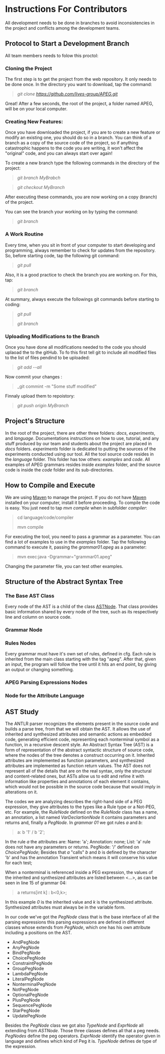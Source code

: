 # Instructions For Contributors

All development needs to be done in branches to avoid inconsistencies in the project and conflicts among the development teams.

## Protocol to Start a Development Branch

All team members needs to folow this proctol: 

### Cloning the Project

The first step is to get the project from the web repository.
It only needs to be done once.
In the directory you want to download, tap the command:
> _git clone https://github.com/lives-group/APEG.git_

Great! After a few seconds, the root of the project, a folder named APEG,
will be on your local computer.

### Creating New Features:
Once you  have downloaded the project, if you are to create a new feature or modify an existing one,
you should do so in a branch.
You can think of a branch as a copy of the source code of the project, so if
anything catastrophic happens to the code you are writing, it won't affect the "original" code, and you can
always start over again! 

To create a new branch type the following commands in the directory of the project:

> _git branch MyBrabch_

> _git checkout MyBranch_

After executing these commands, you are now working on a copy (branch) of the project. 

You can see the branch your working on by typing the command: 
> _git branch_

### A Work Routine

Every time, when you sit in front of your computer to start developing and programming, always remember to check for updates from the repository.
So, before starting code, tap the following git command:

> _git pull_

Also, it is a good practice to check the branch you are working on.
For this, tap:

> _git branch_

At summary, always execute the followings git commands before starting to coding:

> _git pull_
>
> _git branch_

### Uploading Modifications to the Branch
Once you have done all modifications needed to the code you should uplaoad the to the gitHub. To fo this 
first tell git to include all modified files to the list of files pendind to be uploaded:

> _git add --all_

Now commit your changes :

> _git commint -m "Some stuff modified" 

Finnaly upload them to repoistory: 

> _git push origin MyBranch_

## Project's Structure

In the root of the project, there are other three folders: _docs_, _experiments_,
and _language_.
Documentations instructions on how to use, tutorial, and any stuff produced by our team
and students about the project are placed in _docs_ folders.
_experiments_ folder is dedicated to putting the sources of the experiments conducted
using our tool.
All the tool source code resides in the _language_ folder.
This folder has tow others: _examples_ and _code_.
All examples of APEG grammars resides inside _examples_ folder, and the source code
is inside the _code_ folder and its sub-directories.

## How to Compile and Execute

We are using [Maven][Maven] to manage the project.
If you do not have [Maven][Maven] installed on your computer, install it before proceeding.
To compile the code is easy. You just need to tap _mvn compile_ when in subfolder _compiler_:
>cd language/code/compiler
>
>mvn compile

For executing the tool, you need to pass a grammar as a parameter.
You can find a lot of examples to use in the _examples_ folder.
Tap the following command to execute it, passing the _grammar01.apeg_ as a parameter:
>mvn exec:java -Dgrammar="grammar01.apeg"

Changing the parameter file, you can test other examples.  

[Maven]: http://maven.apache.org

## Structure of the Abstract Syntax Tree

### The Base AST Class

Every node of the AST is a child of the class [ASTNode](./../language/code/compiler/src/main/java/apeg/parse/ast/ASTNode.java).
That class provides basic information shared by every node of the tree, such as its respectively line and column on source code. 

### Grammar Node


### Rules Nodes

Every grammar must have it's own set of rules, defined in cfg.
Each rule is inherited from the main class starting with the tag "apeg".
After that, given an input, the program will follow the tree until it hits an end point, by giving an output or changing something.

### APEG Parsing Expressions Nodes


### Node for the Attribute Language

## AST Study

The ANTLR parser recognizes the elements present in the source code and builds a parse tree, from that we will obtain the AST. It allows the use of inherited and synthesized attributes and semantic actions as embedded code, generating efficient code, representing each nonterminal symbol as a function, in a recursive descent style. 
An Abstract Syntax Tree (AST) is a form of representation of the abstract syntactic structure of source code, where the nodes of the tree denotes a construct occurring on it. Inherited attributes are implemented as function parameters, and synthesized attributes are implemented as function return values.
The AST does not represent all of the details that are on the real syntax, only the structural and content-related ones, but ASTs allow us to edit and refine it with information like properties and annotations of each element it contains, which would not be possible in the source code because that would imply in alterations on it.


The codes we are analyzing describes the right-hand side of a PEG expression, they give attributes to the types like a Rule type or a Not-PEG, etc. 
For example, the _RuleNode_ defined on the _RuleNode_ class has a name, an annotation, a list named _VarDeclartionNode_ it contains parameters and returns and, finally a _PegNode_.
In _grammar 01_ we got rules _a_ and _b_:

> a: b '1' / b '2';

In the rule _a_ the attributes are:
Name: 'a';
Annotation: none;
List: 'a' rule does not have any parameters or returns.
PegNode: '/' defined on _ChoicePegNode_;
Besides that _a_ "calls" _b_ and _b_ is defined by the character 'b' and has the annotation Transient which means it will conserve his value for each test;

When a nonterminal is referenced inside a PEG expression, the values of the inherited and synthesized attributes are listed between <...>, as can be seen in line 15 of grammar 04:

> a returns[int k] : b<0,k>;

In this example _0_ is the inherited value and _k_ is the synthesized attribute. Synthesized attributes must always be in the variable form.

In our code we've got the _PegNode_ class that is the base interface of all the parsing expressions this parsing expressions are defined in different classes whose extends from _PegNode_, which one has his own attribute including a positions on the AST.
* AndPegNode
* AnyPegNode
* BindPegNode
* ChoicePegNode
* ConstraintPegNode
* GroupPegNode
* LambdaPegNode
* LiteralPegNode
* NonterminalPegNode
* NotPegNode
* OptionalPegNode
* PlusPegNode
* SequencePegNode
* StarPegNode
* UpdatePegNode

Besides the _PegNode_ class we got also _TypeNode_ and _ExprNode_ all extendiing from _ASTNode_. Those three classes defines all that a peg needs.
_PegNodes_ define the peg operators.
_ExprNode_ identify the operator given in language and defines which kind of Peg it is.
_TypeNode_ defines de type of the expression.
